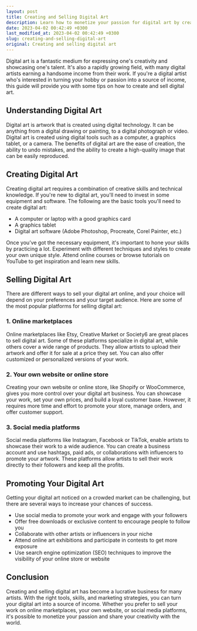 ```yaml
---
layout: post
title: Creating and Selling Digital Art
description: Learn how to monetize your passion for digital art by creating and selling your work online.
date: 2023-04-02 00:42:49 +0300
last_modified_at: 2023-04-02 00:42:49 +0300
slug: creating-and-selling-digital-art
original: Creating and selling digital art
---
```

Digital art is a fantastic medium for expressing one's creativity and showcasing one's talent. It's also a rapidly growing field, with many digital artists earning a handsome income from their work. If you're a digital artist who's interested in turning your hobby or passion into a source of income, this guide will provide you with some tips on how to create and sell digital art.

## Understanding Digital Art

Digital art is artwork that is created using digital technology. It can be anything from a digital drawing or painting, to a digital photograph or video. Digital art is created using digital tools such as a computer, a graphics tablet, or a camera. The benefits of digital art are the ease of creation, the ability to undo mistakes, and the ability to create a high-quality image that can be easily reproduced.

## Creating Digital Art

Creating digital art requires a combination of creative skills and technical knowledge. If you're new to digital art, you'll need to invest in some equipment and software. The following are the basic tools you'll need to create digital art:

- A computer or laptop with a good graphics card
- A graphics tablet 
- Digital art software (Adobe Photoshop, Procreate, Corel Painter, etc.)

Once you’ve got the necessary equipment, it's important to hone your skills by practicing a lot. Experiment with different techniques and styles to create your own unique style. Attend online courses or browse tutorials on YouTube to get inspiration and learn new skills.

## Selling Digital Art

There are different ways to sell your digital art online, and your choice will depend on your preferences and your target audience. Here are some of the most popular platforms for selling digital art:

### 1. Online marketplaces

Online marketplaces like Etsy, Creative Market or Society6 are great places to sell digital art. Some of these platforms specialize in digital art, while others cover a wide range of products. They allow artists to upload their artwork and offer it for sale at a price they set. You can also offer customized or personalized versions of your work.

### 2. Your own website or online store

Creating your own website or online store, like Shopify or WooCommerce, gives you more control over your digital art business. You can showcase your work, set your own prices, and build a loyal customer base. However, it requires more time and effort to promote your store, manage orders, and offer customer support.

### 3. Social media platforms

Social media platforms like Instagram, Facebook or TikTok, enable artists to showcase their work to a wide audience. You can create a business account and use hashtags, paid ads, or collaborations with influencers to promote your artwork. These platforms allow artists to sell their work directly to their followers and keep all the profits.

## Promoting Your Digital Art

Getting your digital art noticed on a crowded market can be challenging, but there are several ways to increase your chances of success.

- Use social media to promote your work and engage with your followers
- Offer free downloads or exclusive content to encourage people to follow you
- Collaborate with other artists or influencers in your niche
- Attend online art exhibitions and participate in contests to get more exposure
- Use search engine optimization (SEO) techniques to improve the visibility of your online store or website

## Conclusion

Creating and selling digital art has become a lucrative business for many artists. With the right tools, skills, and marketing strategies, you can turn your digital art into a source of income. Whether you prefer to sell your work on online marketplaces, your own website, or social media platforms, it's possible to monetize your passion and share your creativity with the world.